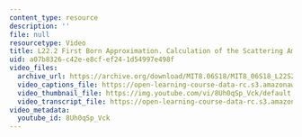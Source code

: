 ```yaml
---
content_type: resource
description: ''
file: null
resourcetype: Video
title: L22.2 First Born Approximation. Calculation of the Scattering Amplitude
uid: a07b8326-c42e-e8cf-ef24-1d54997e498f
video_files:
  archive_url: https://archive.org/download/MIT8.06S18/MIT8_06S18_L22S2_300k.mp4
  video_captions_file: https://open-learning-course-data-rc.s3.amazonaws.com/8-06-quantum-physics-iii-spring-2018/b62616e3b777522cb0370c932b36f041_8Uh0qSp_Vck.vtt
  video_thumbnail_file: https://img.youtube.com/vi/8Uh0qSp_Vck/default.jpg
  video_transcript_file: https://open-learning-course-data-rc.s3.amazonaws.com/8-06-quantum-physics-iii-spring-2018/68b738a9c0a79f31fac1f73c20d0de62_8Uh0qSp_Vck.pdf
video_metadata:
  youtube_id: 8Uh0qSp_Vck
---
```

